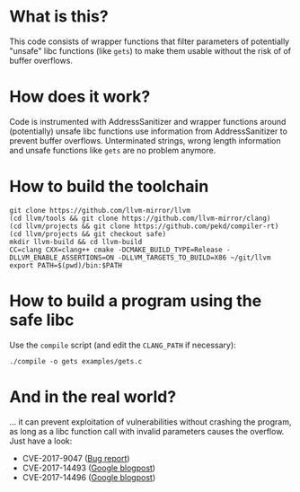 What is this?
=============

This code consists of wrapper functions that filter parameters of potentially
"unsafe" libc functions (like `gets`) to make them usable without the risk of
of buffer overflows.

How does it work?
=================

Code is instrumented with AddressSanitizer and wrapper functions around
(potentially) unsafe libc functions use information from AddressSanitizer to
prevent buffer overflows. Unterminated strings, wrong length information and
unsafe functions like `gets` are no problem anymore.

How to build the toolchain
==========================

```
git clone https://github.com/llvm-mirror/llvm
(cd llvm/tools && git clone https://github.com/llvm-mirror/clang)
(cd llvm/projects && git clone https://github.com/pekd/compiler-rt)
(cd llvm/projects && git checkout safe)
mkdir llvm-build && cd llvm-build
CC=clang CXX=clang++ cmake -DCMAKE_BUILD_TYPE=Release -DLLVM_ENABLE_ASSERTIONS=ON -DLLVM_TARGETS_TO_BUILD=X86 ~/git/llvm
export PATH=$(pwd)/bin:$PATH
```

How to build a program using the safe libc
==========================================

Use the `compile` script (and edit the `CLANG_PATH` if necessary):

```
./compile -o gets examples/gets.c
```

And in the real world?
======================

… it can prevent exploitation of vulnerabilities without crashing the program,
as long as a libc function call with invalid parameters causes the overflow.
Just have a look:

- CVE-2017-9047 ([Bug report](http://www.openwall.com/lists/oss-security/2017/05/15/1))
- CVE-2017-14493 ([Google blogpost](https://security.googleblog.com/2017/10/behind-masq-yet-more-dns-and-dhcp.html))
- CVE-2017-14496 ([Google blogpost](https://security.googleblog.com/2017/10/behind-masq-yet-more-dns-and-dhcp.html))
